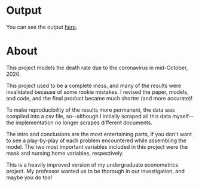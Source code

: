 # Output
You can see the output [here](https://htmlpreview.github.io/?https://github.com/Ckrenzer/Nursing-Homes-and-COVID/blob/main/Nursing-Homes-and-COVID.html).

# About

This project models the death rate due to the coronavirus in mid-October, 2020.

This project used to be a complete mess, and many of the results were invalidated because of some rookie mistakes. I revised the paper, models, and code, and the final product became much shorter (and more accurate)!

To make reproducibility of the results more permanent, the data was compiled into a csv file, so--although I initially scraped all this data myself--the implementation no longer scrapes different documents.

The intro and conclusions are the most entertaining parts, if you don't want to see a play-by-play of each problem encountered while assembling the model. The two most important variables included in this project were the mask and nursing home variables, respectively.

This is a heavily improved version of my undergraduate econometrics project. My professor wanted us to be thorough in our investigation, and maybe you do too!

